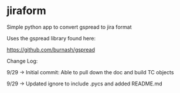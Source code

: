jiraform
========

Simple python app to convert gspread to jira format


Uses the gspread library found here:

https://github.com/burnash/gspread

Change Log:

9/29 -> Initial commit:  Able to pull down the doc and build TC objects

9/29 -> Updated ignore to include .pycs and added README.md

